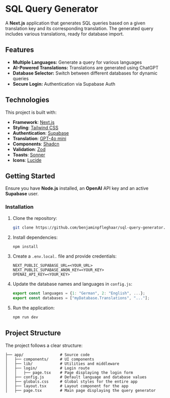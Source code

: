 # SQL Query Generator

A **Next.js** application that generates SQL queries based on a given translation key and its corresponding translation.
The generated query includes various translations, ready for database import.

## Features

- **Multiple Languages:** Generate a query for various languages
- **AI-Powered Translations:** Translations are generated using ChatGPT
- **Database Selector:** Switch between different databases for dynamic queries
- **Secure Login:** Authentication via Supabase Auth

## Technologies

This project is built with:

- **Framework**: [Next.js](https://nextjs.org)
- **Styling**: [Tailwind CSS](https://tailwindcss.com)
- **Authentication**: [Supabase](https://supabase.com/)
- **Translation**: [GPT-4o mini](https://openai.com/)
- **Components**: [Shadcn](https://ui.shadcn.com)
- **Validation**: [Zod](https://zod.dev/)
- **Toasts**: [Sonner](https://sonner.emilkowal.ski/)
- **Icons**: [Lucide](https://lucide.dev/)

## Getting Started

Ensure you have **Node.js** installed, an **OpenAI** API key and an active **Supabase** user.

### Installation

1. Clone the repository:
   ```bash
   git clone https://github.com/benjaminpfleghaar/sql-query-generator.git
   ```

2. Install dependencies:
   ```bash
   npm install
   ```

3. Create a `.env.local.` file and provide credentials:
   ```plaintext
   NEXT_PUBLIC_SUPABASE_URL=<YOUR_URL>
   NEXT_PUBLIC_SUPABASE_ANON_KEY=<YOUR_KEY>
   OPENAI_API_KEY=<YOUR_KEY>
   ```

4. Update the database names and languages in `config.js`:
   ```js
   export const languages = {1: "German", 2: "English", ...};
   export const databases = ["myDatabase.Translations", "..."];
   ```

5. Run the application:
   ```bash
   npm run dev
   ```

## Project Structure

The project follows a clear structure:

```plaintext
├── app/                # Source code
│   ├── components/     # UI components
│   ├── lib/            # Utilities and middleware
│   ├── login/          # Login route
│   │   ├── page.tsx    # Page displaying the login form
│   ├── config.js       # Default language and database values
│   ├── globals.css     # Global styles for the entire app
│   ├── layout.tsx      # Layout component for the app
│   ├── page.tsx        # Main page displaying the query generator
```